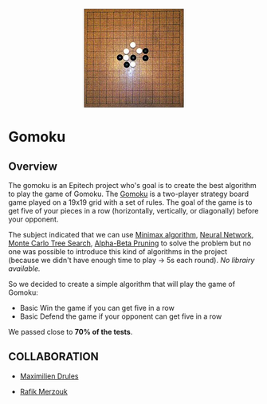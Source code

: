 <p align="center"><img src="../../../images/gomoku.jpg" style="max-width: 300px" alt="gomoku"></p>

# Gomoku

## Overview

The gomoku is an Epitech project who's goal is to create the best algorithm to play the game of Gomoku. The [Gomoku](https://en.wikipedia.org/wiki/Gomoku) is a two-player strategy board game played on a 19x19 grid with a set of rules. The goal of the game is to get five of your pieces in a row (horizontally, vertically, or diagonally) before your opponent.

The subject indicated that we can use [Minimax algorithm](https://en.wikipedia.org/wiki/Minimax), [Neural Network](https://en.wikipedia.org/wiki/Neural_network), [Monte Carlo Tree Search](https://en.wikipedia.org/wiki/Monte_Carlo_tree_search), [Alpha-Beta Pruning](https://en.wikipedia.org/wiki/Alpha-beta_pruning) to solve the problem but no one was possible to introduce this kind of algorithms in the project (because we didn't have enough time to play -> 5s each round).
*No librairy available.*

So we decided to create a simple algorithm that will play the game of Gomoku:
- Basic Win the game if you can get five in a row
- Basic Defend the game if your opponent can get five in a row

We passed close to **70% of the tests**.

## COLLABORATION

- [Maximilien Drules](https://github.com/maximilien-alt)

- [Rafik Merzouk](https://github.com/Belkadafi)
